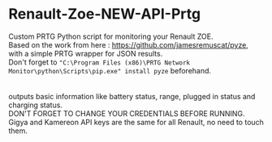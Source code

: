 # Renault-Zoe-NEW-API-Prtg

Custom PRTG Python script for monitoring your Renault ZOE. \
Based on the work from here : https://github.com/jamesremuscat/pyze, with a simple PRTG wrapper for JSON results. \
Don't forget to `"C:\Program Files (x86)\PRTG Network Monitor\python\Scripts\pip.exe" install pyze` beforehand. \
\
\
outputs basic information like battery status, range, plugged in status and charging status. \
DON'T FORGET TO CHANGE YOUR CREDENTIALS BEFORE RUNNING. \
Gigya and Kamereon API keys are the same for all Renault, no need to touch them.
